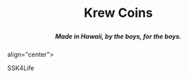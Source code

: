 <h1 align="center"><strong>
 
 Krew Coins
 
 </strong></h1>

 <h5 align="center">
 
 Made in Hawaii, by the boys, for the boys.
 
</h5> align="center">

SSK4Life
